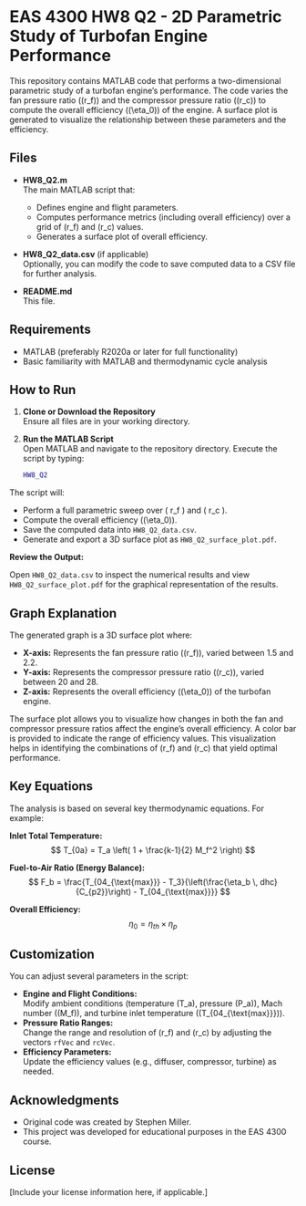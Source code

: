 # EAS 4300 HW8 Q2 - 2D Parametric Study of Turbofan Engine Performance

This repository contains MATLAB code that performs a two-dimensional parametric study of a turbofan engine’s performance. The code varies the fan pressure ratio (\(r_f\)) and the compressor pressure ratio (\(r_c\)) to compute the overall efficiency (\(\eta_0\)) of the engine. A surface plot is generated to visualize the relationship between these parameters and the efficiency.

## Files

- **HW8_Q2.m**  
  The main MATLAB script that:
  - Defines engine and flight parameters.
  - Computes performance metrics (including overall efficiency) over a grid of \(r_f\) and \(r_c\) values.
  - Generates a surface plot of overall efficiency.
  
- **HW8_Q2_data.csv** (if applicable)  
  Optionally, you can modify the code to save computed data to a CSV file for further analysis.

- **README.md**  
  This file.

## Requirements

- MATLAB (preferably R2020a or later for full functionality)
- Basic familiarity with MATLAB and thermodynamic cycle analysis

## How to Run

1. **Clone or Download the Repository**  
   Ensure all files are in your working directory.

2. **Run the MATLAB Script**  
   Open MATLAB and navigate to the repository directory. Execute the script by typing:
   ```matlab
   HW8_Q2

The script will:

- Perform a full parametric sweep over \( r_f \) and \( r_c \).
- Compute the overall efficiency (\(\eta_0\)).
- Save the computed data into `HW8_Q2_data.csv`.
- Generate and export a 3D surface plot as `HW8_Q2_surface_plot.pdf`.

**Review the Output:**

Open `HW8_Q2_data.csv` to inspect the numerical results and view `HW8_Q2_surface_plot.pdf` for the graphical representation of the results.

## Graph Explanation

The generated graph is a 3D surface plot where:
- **X-axis:** Represents the fan pressure ratio (\(r_f\)), varied between 1.5 and 2.2.
- **Y-axis:** Represents the compressor pressure ratio (\(r_c\)), varied between 20 and 28.
- **Z-axis:** Represents the overall efficiency (\(\eta_0\)) of the turbofan engine.

The surface plot allows you to visualize how changes in both the fan and compressor pressure ratios affect the engine’s overall efficiency. A color bar is provided to indicate the range of efficiency values. This visualization helps in identifying the combinations of \(r_f\) and \(r_c\) that yield optimal performance.

## Key Equations

The analysis is based on several key thermodynamic equations. For example:

**Inlet Total Temperature:**
$$
T_{0a} = T_a \left( 1 + \frac{k-1}{2} M_f^2 \right)
$$

**Fuel-to-Air Ratio (Energy Balance):**
$$
F_b = \frac{T_{04_{\text{max}}} - T_3}{\left(\frac{\eta_b \, dhc}{C_{p2}}\right) - T_{04_{\text{max}}}}
$$

**Overall Efficiency:**
$$
\eta_0 = \eta_{th} \times \eta_p
$$

## Customization

You can adjust several parameters in the script:
- **Engine and Flight Conditions:**  
  Modify ambient conditions (temperature \(T_a\), pressure \(P_a\)), Mach number (\(M_f\)), and turbine inlet temperature (\(T_{04_{\text{max}}}\)).
- **Pressure Ratio Ranges:**  
  Change the range and resolution of \(r_f\) and \(r_c\) by adjusting the vectors `rfVec` and `rcVec`.
- **Efficiency Parameters:**  
  Update the efficiency values (e.g., diffuser, compressor, turbine) as needed.

## Acknowledgments

- Original code was created by Stephen Miller.
- This project was developed for educational purposes in the EAS 4300 course.

## License

[Include your license information here, if applicable.]
